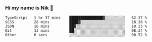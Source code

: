 ### Hi my name is Nik 👋

<!--
**NikDoe/NikDoe** is a ✨ _special_ ✨ repository because its `README.md` (this file) appears on your GitHub profile.

Here are some ideas to get you started:

- 🔭 I’m currently working on ...
- 🌱 I’m currently learning ...
- 👯 I’m looking to collaborate on ...
- 🤔 I’m looking for help with ...
- 💬 Ask me about ...
- 📫 How to reach me: ...
- 😄 Pronouns: ...
- ⚡ Fun fact: ...
-->

<!--START_SECTION:waka-->

```text
TypeScript   1 hr 37 mins    ███████████████▓░░░░░░░░░   62.37 %
SCSS         28 mins         ████▓░░░░░░░░░░░░░░░░░░░░   18.38 %
JSON         16 mins         ██▓░░░░░░░░░░░░░░░░░░░░░░   10.33 %
Git          13 mins         ██░░░░░░░░░░░░░░░░░░░░░░░   08.34 %
Other        0 secs          ░░░░░░░░░░░░░░░░░░░░░░░░░   00.52 %
```

<!--END_SECTION:waka-->
